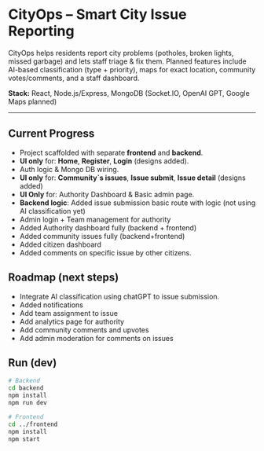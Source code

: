 # CityOps – Smart City Issue Reporting

CityOps helps residents report city problems (potholes, broken lights, missed garbage) and lets staff triage & fix them. Planned features include AI-based classification (type + priority), maps for exact location, community votes/comments, and a staff dashboard.

**Stack:** React, Node.js/Express, MongoDB (Socket.IO, OpenAI GPT, Google Maps planned)

---

## Current Progress
- Project scaffolded with separate **frontend** and **backend**.
- **UI only** for: **Home**, **Register**, **Login** (designs added).
- Auth logic & Mongo DB wiring.
- **UI only** for: **Community`s issues**, **Issue submit**, **Issue detail** (designs added)
- **UI Only** for: Authority Dashboard & Basic admin page.
- **Backend logic**: Added issue submission basic route with logic (not using AI classification yet)
- Admin login + Team management for authority
- Added Authority dashboard fully (backend + frontend)
- Added community issues fully (backend+frontend)
- Added citizen dashboard
- Added comments on specific issue by other citizens.

## Roadmap (next steps)
- Integrate AI classification using chatGPT to issue submission.
- Added notifications
- Add team assignment to issue
- Add analytics page for authority
- Add community comments and upvotes
- Add admin moderation for comments on issues

## Run (dev)
```bash
# Backend
cd backend
npm install
npm run dev

# Frontend
cd ../frontend
npm install
npm start
